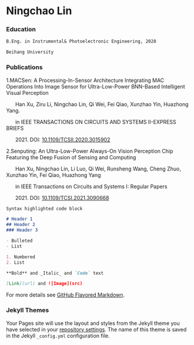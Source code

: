 # Ningchao Lin

### Education
```markdown
B.Eng. in Instrumental& Photoelectronic Engineering, 2020

Beihang University
```

### Publications

1.MACSen: A Processing-In-Sensor Architecture Integrating MAC Operations Into Image Sensor for Ultra-Low-Power BNN-Based Intelligent Visual Perception

&ensp;&ensp; &ensp;Han Xu, Ziru Li, Ningchao Lin, Qi Wei, Fei Qiao, Xunzhao Yin, Huazhong Yang.

&ensp;&ensp; &ensp;in IEEE TRANSACTIONS ON CIRCUITS AND SYSTEMS II-EXPRESS BRIEFS      

&ensp;&ensp; &ensp;2021. DOI: [10.1109/TCSII.2020.3015902](https://ieeexplore.ieee.org/document/9164893)

2.Senputing: An Ultra-Low-Power Always-On Vision Perception Chip Featuring the Deep Fusion of Sensing and Computing

&ensp;&ensp; &ensp;Han Xu, Ningchao Lin, Li Luo, Qi Wei, Runsheng Wang, Cheng Zhuo, Xunzhao Yin, Fei Qiao, Huazhong Yang

&ensp;&ensp; &ensp;in IEEE Transactions on Circuits and Systems I: Regular Papers

&ensp;&ensp; &ensp;2021. DOI: [10.1109/TCSI.2021.3090668](https://ieeexplore.ieee.org/document/9464962)
```markdown
Syntax highlighted code block

# Header 1
## Header 2
### Header 3

- Bulleted
- List

1. Numbered
2. List

**Bold** and _Italic_ and `Code` text

[Link](url) and ![Image](src)
```

For more details see [GitHub Flavored Markdown](https://guides.github.com/features/mastering-markdown/).

### Jekyll Themes

Your Pages site will use the layout and styles from the Jekyll theme you have selected in your [repository settings](https://github.com/BlackMarshall/N-Lin.github.io/settings/pages). The name of this theme is saved in the Jekyll `_config.yml` configuration file.
